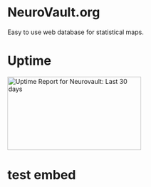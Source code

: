 # NeuroVault.org
Easy to use web database for statistical maps.
# Uptime
<a href="http://www.pingdom.com"><img src="https://share.pingdom.com/banners/8bbaa1a5" alt="Uptime Report for Neurovault: Last 30 days" title="Uptime Report for Neurovault: Last 30 days" width="300" height="165" /></a>
# test embed

<div id="NeuroVaultPapayaHolder"><script src="http://neurovault.org/images/8501/js/embed" type="text/javascript" charset="utf-8"></script></div>
